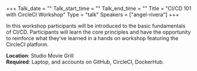 +++
Talk_date = ""
Talk_start_time = ""
Talk_end_time = ""
Title = "CI/CD 101 with CircleCI Workshop"
Type = "talk"
Speakers = ["angel-rivera"]
+++

In this workshop participants will be introduced to the basic fundamentals of CI/CD. Participants will learn the core principles and have the opportunity to reinforce what they’ve learned in a hands on workshop featuring the CircleCI platform.

<b>Location</b>: Studio Movie Grill<br/>
<b>Required</b>: Laptop, and accounts on GitHub, CircleCI, DockerHub.<br/>